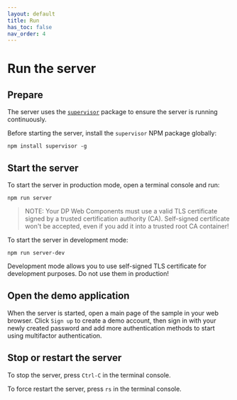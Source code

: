 ```yaml
---
layout: default
title: Run
has_toc: false
nav_order: 4
---
```


# Run the server

## Prepare

The server uses the [`supervisor`](https://www.npmjs.com/package/supervisor) package to ensure 
the server is running continuously.

Before starting the server, install the `supervisor` NPM package globally:
```
npm install supervisor -g
```

## Start the server

To start the server in production mode, open a terminal console and run:
```
npm run server
```
> NOTE: Your DP Web Components must use a valid TLS certificate signed
by a trusted certification authority (CA). Self-signed certificate won't be accepted, even if you add it into a trusted root CA container!

To start the server in development mode:
```
npm run server-dev
```
 Development mode allows you to use self-signed TLS certificate for development purposes. Do not use them in production!

## Open the demo application

When the server is started, open a main page of the sample in your web browser. Click `Sign up` to create a demo account, then sign in with your newly created password and add more authentication methods to start using multifactor authentication.

## Stop or restart the server

To stop the server, press `Ctrl-C` in the terminal console.

To force restart the server, press `rs` in the terminal console.
